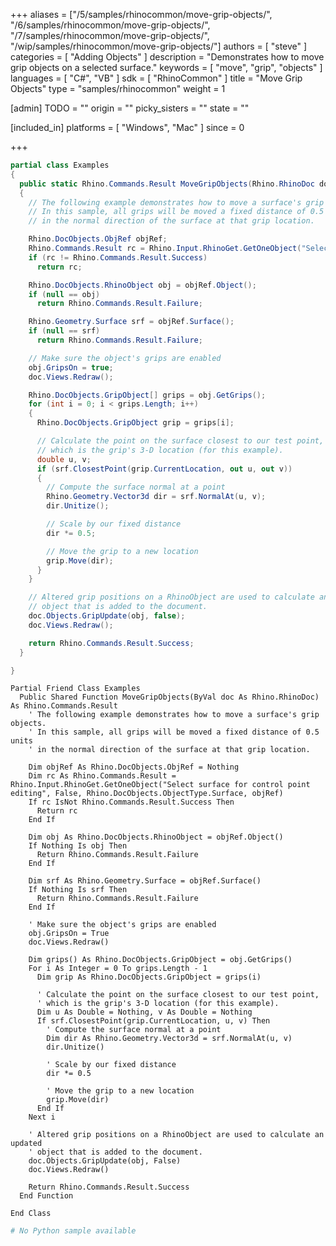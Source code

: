 +++
aliases = ["/5/samples/rhinocommon/move-grip-objects/", "/6/samples/rhinocommon/move-grip-objects/", "/7/samples/rhinocommon/move-grip-objects/", "/wip/samples/rhinocommon/move-grip-objects/"]
authors = [ "steve" ]
categories = [ "Adding Objects" ]
description = "Demonstrates how to move grip objects on a selected surface."
keywords = [ "move", "grip", "objects" ]
languages = [ "C#", "VB" ]
sdk = [ "RhinoCommon" ]
title = "Move Grip Objects"
type = "samples/rhinocommon"
weight = 1

[admin]
TODO = ""
origin = ""
picky_sisters = ""
state = ""

[included_in]
platforms = [ "Windows", "Mac" ]
since = 0

+++

<div class="codetab-content" id="cs">

```cs
partial class Examples
{
  public static Rhino.Commands.Result MoveGripObjects(Rhino.RhinoDoc doc)
  {      
    // The following example demonstrates how to move a surface's grip objects.
    // In this sample, all grips will be moved a fixed distance of 0.5 units 
    // in the normal direction of the surface at that grip location.

    Rhino.DocObjects.ObjRef objRef;
    Rhino.Commands.Result rc = Rhino.Input.RhinoGet.GetOneObject("Select surface for control point editing", false, Rhino.DocObjects.ObjectType.Surface, out objRef);
    if (rc != Rhino.Commands.Result.Success)
      return rc;

    Rhino.DocObjects.RhinoObject obj = objRef.Object();
    if (null == obj)
      return Rhino.Commands.Result.Failure;

    Rhino.Geometry.Surface srf = objRef.Surface();
    if (null == srf)
      return Rhino.Commands.Result.Failure;

    // Make sure the object's grips are enabled
    obj.GripsOn = true;
    doc.Views.Redraw();

    Rhino.DocObjects.GripObject[] grips = obj.GetGrips();
    for (int i = 0; i < grips.Length; i++)
    {
      Rhino.DocObjects.GripObject grip = grips[i];

      // Calculate the point on the surface closest to our test point,
      // which is the grip's 3-D location (for this example).
      double u, v;
      if (srf.ClosestPoint(grip.CurrentLocation, out u, out v))
      {
        // Compute the surface normal at a point
        Rhino.Geometry.Vector3d dir = srf.NormalAt(u, v);
        dir.Unitize();

        // Scale by our fixed distance
        dir *= 0.5;

        // Move the grip to a new location
        grip.Move(dir);
      }
    }

    // Altered grip positions on a RhinoObject are used to calculate an updated
    // object that is added to the document.
    doc.Objects.GripUpdate(obj, false);
    doc.Views.Redraw();

    return Rhino.Commands.Result.Success;
  }

}
```

</div>


<div class="codetab-content" id="vb">

```vbnet
Partial Friend Class Examples
  Public Shared Function MoveGripObjects(ByVal doc As Rhino.RhinoDoc) As Rhino.Commands.Result
	' The following example demonstrates how to move a surface's grip objects.
	' In this sample, all grips will be moved a fixed distance of 0.5 units 
	' in the normal direction of the surface at that grip location.

	Dim objRef As Rhino.DocObjects.ObjRef = Nothing
	Dim rc As Rhino.Commands.Result = Rhino.Input.RhinoGet.GetOneObject("Select surface for control point editing", False, Rhino.DocObjects.ObjectType.Surface, objRef)
	If rc IsNot Rhino.Commands.Result.Success Then
	  Return rc
	End If

	Dim obj As Rhino.DocObjects.RhinoObject = objRef.Object()
	If Nothing Is obj Then
	  Return Rhino.Commands.Result.Failure
	End If

	Dim srf As Rhino.Geometry.Surface = objRef.Surface()
	If Nothing Is srf Then
	  Return Rhino.Commands.Result.Failure
	End If

	' Make sure the object's grips are enabled
	obj.GripsOn = True
	doc.Views.Redraw()

	Dim grips() As Rhino.DocObjects.GripObject = obj.GetGrips()
	For i As Integer = 0 To grips.Length - 1
	  Dim grip As Rhino.DocObjects.GripObject = grips(i)

	  ' Calculate the point on the surface closest to our test point,
	  ' which is the grip's 3-D location (for this example).
	  Dim u As Double = Nothing, v As Double = Nothing
	  If srf.ClosestPoint(grip.CurrentLocation, u, v) Then
		' Compute the surface normal at a point
		Dim dir As Rhino.Geometry.Vector3d = srf.NormalAt(u, v)
		dir.Unitize()

		' Scale by our fixed distance
		dir *= 0.5

		' Move the grip to a new location
		grip.Move(dir)
	  End If
	Next i

	' Altered grip positions on a RhinoObject are used to calculate an updated
	' object that is added to the document.
	doc.Objects.GripUpdate(obj, False)
	doc.Views.Redraw()

	Return Rhino.Commands.Result.Success
  End Function

End Class
```

</div>


<div class="codetab-content" id="py">

```python
# No Python sample available
```

</div>


